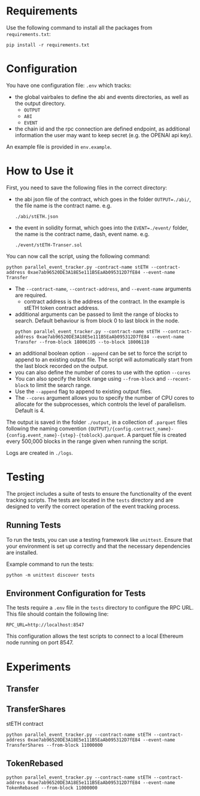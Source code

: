 # Requirements

Use the following command to install all the packages from `requirements.txt`:
```
pip install -r requirements.txt
```

# Configuration
You have one configuration file: `.env` which tracks:
- the global vairbales to define the abi and events directories, as well as the output directory.
    - `OUTPUT`
    - `ABI`
    - `EVENT`
- the chain id and the rpc connection are defined endpoint, as additional information the user may want to keep secret (e.g. the OPENAI api key). 

An example file is provided in `env.example`.


# How to Use it

First, you need to save the following files in the correct directory:
- the abi json file of the contract, which goes in the folder `OUTPUT=./abi/`, the file name is the contract name. 
    e.g.
    ```
    ./abi/stETH.json
    ```
- the event in solidity format, which goes into the `EVENT=./event/` folder, the name is the contract name, dash, event name.
    e.g.
    ```
    ./event/stETH-Transer.sol
    ```

You can now call the script, using the following command:
```
python parallel_event_tracker.py -contract-name stETH --contract-address 0xae7ab96520DE3A18E5e111B5EaAb095312D7fE84 --event-name Transfer
```
- The `--contract-name`, `--contract-address`, and `--event-name` arguments are required.
    - contract address is the address of the contract. In the example is stETH token contract address.
- additional arguments can be passed to limit the range of blocks to search. Default behaviour is from block 0 to last block in the node.
    ```
    python parallel_event_tracker.py --contract-name stETH --contract-address 0xae7ab96520DE3A18E5e111B5EaAb095312D7fE84 --event-name Transfer --from-block 18006105 --to-block 18006110
    ```
- an additional boolean option `--append` can be set to force the script to append to an existing output file. The script will automatically start from the last block recorded on the output.
- you can also define the number of cores to use with the option `--cores`
- You can also specify the block range using `--from-block` and `--recent-block` to limit the search range.
- Use the `--append` flag to append to existing output files.
- The `--cores` argument allows you to specify the number of CPU cores to allocate for the subprocesses, which controls the level of parallelism. Default is 4.

The output is saved in the folder `./output`, in a collection of `.parquet` files following the naming convention `{OUTPUT}/{config.contract_name}-{config.event_name}-{step}-{toblock}.parquet`. A parquet file is created every 500,000 blocks in the range given when running the script.

Logs are created in `./logs`.


# Testing

The project includes a suite of tests to ensure the functionality of the event tracking scripts. The tests are located in the `tests` directory and are designed to verify the correct operation of the event tracking process.

## Running Tests

To run the tests, you can use a testing framework like `unittest`. Ensure that your environment is set up correctly and that the necessary dependencies are installed.

Example command to run the tests:
```
python -m unittest discover tests
```

## Environment Configuration for Tests

The tests require a `.env` file in the `tests` directory to configure the RPC URL. This file should contain the following line:

```
RPC_URL=http://localhost:8547
```

This configuration allows the test scripts to connect to a local Ethereum node running on port 8547.

# Experiments

## Transfer
## TransferShares
stETH contract
```
python parallel_event_tracker.py --contract-name stETH --contract-address 0xae7ab96520DE3A18E5e111B5EaAb095312D7fE84 --event-name TransferShares --from-block 11000000
```
## TokenRebased
```
python parallel_event_tracker.py --contract-name stETH --contract-address 0xae7ab96520DE3A18E5e111B5EaAb095312D7fE84 --event-name TokenRebased --from-block 11000000
```
